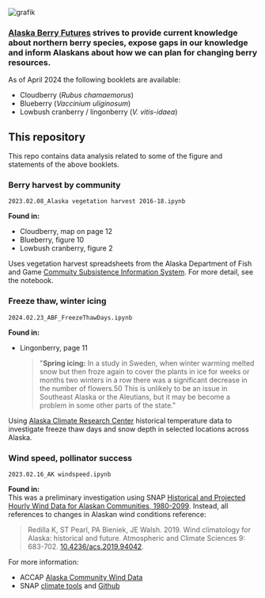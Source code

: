 ![grafik](https://github.com/LVParkinson/Alaska-Berry-Futures/assets/15371952/8dc6b71e-ad0f-40db-81b5-777d67ffa082)

### [Alaska Berry Futures](https://sites.google.com/alaska.edu/alaska-berry-futures/home) strives to provide current knowledge about northern berry species, expose gaps in our knowledge and inform Alaskans about how we can plan for changing berry resources. 
As of April 2024 the following booklets are available:
- Cloudberry (*Rubus chamaemorus*)
- Blueberry (*Vaccinium uliginosum*)
- Lowbush cranberry / lingonberry (*V. vitis-idaea*)

## This repository
This repo contains data analysis related to some of the figure and statements of the above booklets. 

### Berry harvest by community
`2023.02.08_Alaska vegetation harvest 2016-18.ipynb`

**Found in:**
- Cloudberry, map on page 12
- Blueberry, figure 10
- Lowbush cranberry, figure 2

Uses vegetation harvest spreadsheets from the Alaska Department of Fish and Game [Commuity Subsistence Information System](https://www.adfg.alaska.gov/sb/CSIS/). For more detail, see the notebook. 

### Freeze thaw, winter icing
`2024.02.23_ABF_FreezeThawDays.ipynb`    

**Found in:**    
- Lingonberry, page 11
  > "**Spring icing:** In a study in Sweden, when winter warming melted snow but then froze again to cover the plants
in ice for weeks or months two winters in a row there was a significant decrease in the number of flowers.50
This is unlikely to be an issue in Southeast Alaska or the Aleutians, but it may be become a problem in some
other parts of the state."

Using [Alaska Climate Research Center](https://akclimate.org/data/data-portal/) historical temperature data to investigate freeze thaw days and snow depth in selected locations across Alaska.     
  

### Wind speed, pollinator success   
`2023.02.16_AK windspeed.ipynb`    

**Found in:**    
This was a preliminary investigation using SNAP [Historical and Projected Hourly Wind Data for Alaskan Communities, 1980-2099](https://catalog.snap.uaf.edu/geonetwork/srv/eng/catalog.search#/metadata/5bdac624-203c-4a65-bfca-1c3f5bf738db). Instead, all references to changes in Alaskan wind conditions reference:
> Redilla K, ST Pearl, PA Bieniek, JE Walsh. 2019. Wind climatology for Alaska: historical and future. Atmospheric and Climate Sciences 9:
683-702. [10.4236/acs.2019.94042](https://doi.org/10.4236/acs.2019.94042).

For more information:
- ACCAP [Alaska Community Wind Data](http://windtool.accap.uaf.edu/)
- SNAP [climate tools](https://uaf-snap.org/climate-tools/) and [Github](https://github.com/ua-snap)


### 
